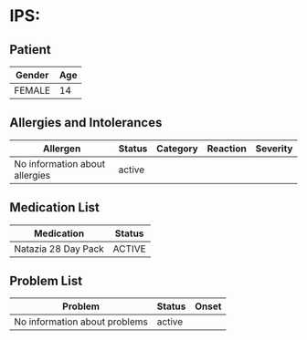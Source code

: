 # IPS:

## Patient

|Gender|Age|
|---|---|
|FEMALE|14|

## Allergies and Intolerances

|Allergen|Status|Category|Reaction|Severity|
|---|---|---|---|---|
|No information about allergies|active||||

## Medication List

|Medication|Status|
|---|---|
|Natazia 28 Day Pack|ACTIVE|

## Problem List

|Problem|Status|Onset|
|---|---|---|
|No information about problems|active||
